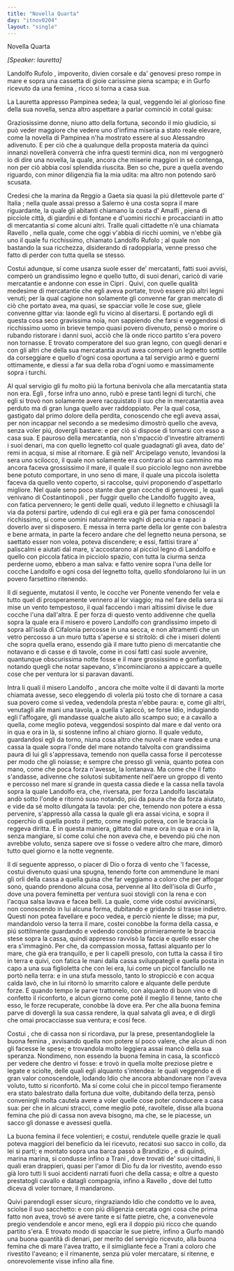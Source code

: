 ```yaml
---
title: "Novella Quarta"
day: "itnov0204"
layout: "single"
---
```

<html>
 <head>
 </head>
 <body>
  <div id="nov0204" type="novella" who="lauretta">
   <head>
    Novella Quarta
   </head>
   <p>
    <i>
     [Speaker: lauretta]
    </i>
   </p>
   <argument>
    <p>
     <milestone id="p02040001"/>
     <name persref="landolfo" type="person">
      Landolfo Rufolo
     </name>
     , impoverito, divien corsale e da'
     <name persref="genovesi-0204" type="person">
      genovesi
     </name>
     preso rompe in mare e sopra una cassetta di gioie carissime piena scampa; e in
     <name placeref="corfu" type="place">
      Gurfo
     </name>
     ricevuto da una
     <name persref="donna-0204" type="person">
      femina
     </name>
     , ricco si torna a casa sua.
    </p>
   </argument>
   <div3 type="commentary" who="author">
    <p>
     <milestone id="p02040002"/>
     La
     <name persref="lauretta" type="person">
      Lauretta
     </name>
     appresso
     <name persref="pampinea" type="person">
      Pampinea
     </name>
     sedea; la qual, veggendo lei al glorioso fine della sua novella, senza altro aspettare a parlar cominci&ograve; in cotal guisa:
    </p>
   </div3>
   <div3 type="commentary" who="lauretta">
    <p>
     <milestone id="p02040003"/>
     Graziosissime donne, niuno atto della fortuna, secondo il mio giudicio, si pu&ograve; veder maggiore che vedere uno d'infima miseria a stato reale elevare, come la novella di
     <name persref="pampinea" type="person">
      Pampinea
     </name>
     n'ha mostrato essere al suo
     <name persref="alessandro" type="person">
      Alessandro
     </name>
     adivenuto.
     <milestone id="p02040004"/>
     E per ci&ograve; che a qualunque della proposta materia da quinci innanzi noveller&agrave; converr&agrave; che infra questi termini dica, non mi vergogner&ograve; io di dire una novella, la quale, ancora che miserie maggiori in s&eacute; contenga, non per ci&ograve; abbia cos&iacute; splendida riuscita. Ben so che, pure a quella avendo riguardo, con minor diligenzia fia la mia udita: ma altro non potendo sar&ograve; scusata.
    </p>
   </div3>
   <p>
    <milestone id="p02040005"/>
    Credesi che la marina da
    <name placeref="reggio" type="place">
     Reggio
    </name>
    a
    <name placeref="gaeta" type="place">
     Gaeta
    </name>
    sia quasi la pi&uacute; dilettevole parte d'
    <name placeref="italia" type="place">
     Italia
    </name>
    ; nella quale assai presso a
    <name placeref="salerno" type="place">
     Salerno
    </name>
    &egrave; una costa sopra il mare riguardante, la quale gli abitanti chiamano la costa d'
    <name placeref="amalfi" type="place">
     Amalfi
    </name>
    , piena di picciole citt&agrave;, di giardini e di fontane e d'uomini ricchi e procaccianti in atto di mercatantia s&iacute; come alcuni altri. Tralle quali cittadette n'&egrave; una chiamata
    <name placeref="ravello" type="place">
     Ravello
    </name>
    , nella quale, come che oggi v'abbia di ricchi uomini, ve n'ebbe gi&agrave; uno il quale fu ricchissimo, chiamato
    <name persref="landolfo" type="person">
     Landolfo Rufolo
    </name>
    ; al quale non bastando la sua ricchezza, disiderando di radoppiarla, venne presso che fatto di perder con tutta quella se stesso.
   </p>
   <p>
    <milestone id="p02040006"/>
    Costui adunque, s&iacute; come usanza suole esser de' mercatanti, fatti suoi avvisi, comper&ograve; un grandissimo legno e quello tutto, di suoi denari, caric&ograve; di varie mercatantie e andonne con esse in
    <name placeref="cipro" type="place">
     Cipri
    </name>
    .
    <milestone id="p02040007"/>
    Quivi, con quelle qualit&agrave; medesime di mercatantie che egli aveva portate, trov&ograve; essere pi&uacute; altri legni venuti; per la qual cagione non solamente gli convenne far gran mercato di ci&ograve; che portato avea, ma quasi, se spacciar volle le cose sue, gliele convenne gittar via: laonde egli fu vicino al disertarsi.
    <milestone id="p02040008"/>
    E portando egli di questa cosa seco gravissima noia, non sappiendo che farsi e veggendosi di ricchissimo uomo in brieve tempo quasi povero divenuto, pens&ograve; o morire o rubando ristorare i danni suoi, acci&ograve; che l&agrave; onde ricco partito s'era povero non tornasse.
    <milestone id="p02040009"/>
    E trovato comperatore del suo gran legno, con quegli denari e con gli altri che della sua mercatantia avuti avea comper&ograve; un legnetto sottile da corseggiare e quello d'ogni cosa oportuna a tal servigio arm&ograve; e guern&iacute; ottimamente, e diessi a far sua della roba d'ogni uomo e massimamente sopra i turchi.
   </p>
   <p>
    <milestone id="p02040010"/>
    Al qual servigio gli fu molto pi&uacute; la fortuna benivola che alla mercatantia stata non era.
    <name persref="landolfo" type="person">
     Egli
    </name>
    , forse infra uno anno, rub&ograve; e prese tanti legni di turchi, che egli si trov&ograve; non solamente avere racquistato il suo che in mercatantia avea perduto ma di gran lunga quello aver raddoppiato.
    <milestone id="p02040011"/>
    Per la qual cosa, gastigato dal primo dolore della perdita, conoscendo che egli aveva assai, per non incappar nel secondo a se medesimo dimostr&ograve; quello che aveva, senza voler pi&uacute;, dovergli bastare: e per ci&ograve; si dispose di tornarsi con esso a casa sua.
    <milestone id="p02040012"/>
    E pauroso della mercatantia, non s'mpacci&ograve; d'investire altramenti i suoi denari, ma con quello legnetto col quale guadagnati gli avea, dato de' remi in acqua, si mise al ritornare.
    <milestone id="p02040013"/>
    E gi&agrave; nell'
    <name placeref="maregeo" type="place">
     Arcipelago
    </name>
    venuto, levandosi la sera uno scilocco, il quale non solamente era contrario al suo cammino ma ancora faceva grossissimo il mare, il quale il suo picciolo legno non avrebbe bene potuto comportare, in uno seno di mare, il quale una piccola isoletta faceva da quello vento coperto, si raccolse, quivi proponendo d'aspettarlo migliore.
    <milestone id="p02040014"/>
    Nel quale seno poco stante due gran cocche di
    <name persref="genovesi-0204" type="person">
     genovesi
    </name>
    , le quali venivano di
    <name placeref="costantinopoli" type="place">
     Costantinopoli
    </name>
    , per fuggir quello che
    <name persref="landolfo" type="person">
     Landolfo
    </name>
    fuggito avea, con fatica pervennero; le genti delle quali, veduto il legnetto e chiusagli la via da potersi partire, udendo di cui egli era e gi&agrave; per fama conoscendol ricchissimo, s&iacute; come uomini naturalmente vaghi di pecunia e rapaci a doverlo aver si disposero.
    <milestone id="p02040015"/>
    E messa in terra parte della lor gente con balestra e bene armata, in parte la fecero andare che del legnetto neuna persona, se saettato esser non volea, poteva discendere; e essi, fattisi tirare a' paliscalmi e aiutati dal mare, s'accostarono al picciol legno di
    <name persref="landolfo" type="person">
     Landolfo
    </name>
    e quello con piccola fatica in picciolo spazio, con tutta la ciurma senza perderne uomo, ebbero a man salva: e fatto venire sopra l'una delle lor cocche
    <name persref="landolfo" type="person">
     Landolfo
    </name>
    e ogni cosa del legnetto tolta, quello sfondolarono lui in un povero farsettino ritenendo.
   </p>
   <p>
    <milestone id="p02040016"/>
    Il d&iacute; seguente, mutatosi il vento, le cocche ver Ponente venendo fer vela e tutto quel d&iacute; prosperamente vennero al lor viaggio; ma nel fare della sera si mise un vento tempestoso, il qual faccendo i mari altissimi divise le due cocche l'una dall'altra.
    <milestone id="p02040017"/>
    E per forza di questo vento addivenne che quella sopra la quale era il misero e povero
    <name persref="landolfo" type="person">
     Landolfo
    </name>
    con grandissimo impeto di sopra all'isola di
    <name placeref="cefalonia" type="place">
     Cifalonia
    </name>
    percosse in una secca, e non altramenti che un vetro percosso a un muro tutta s'aperse e si stritol&ograve;: di che i miseri dolenti che sopra quella erano, essendo gi&agrave; il mare tutto pieno di mercatantie che notavano e di casse e di tavole, come in cos&iacute; fatti casi suole avvenire, quantunque obscurissima notte fosse e il mare grossissimo e gonfiato, notando quegli che notar sapevano, s'incominciarono a appiccare a quelle cose che per ventura lor si paravan davanti.
   </p>
   <p>
    <milestone id="p02040018"/>
    Intra li quali il misero
    <name persref="landolfo" type="person">
     Landolfo
    </name>
    , ancora che molte volte il d&iacute; davanti la morte chiamata avesse, seco eleggendo di volerla pi&uacute; tosto che di tornare a casa sua povero come si vedea, vedendola presta n'ebbe paura: e, come gli altri, venutagli alle mani una tavola, a quella s'apicc&ograve;, se forse Idio, indugiando egli l'affogare, gli mandasse qualche aiuto allo scampo suo; e a cavallo a quella, come meglio poteva, veggendosi sospinto dal mare e dal vento ora in qua e ora in l&agrave;, si sostenne infino al chiaro giorno.
    <milestone id="p02040019"/>
    Il quale veduto, guardandosi egli da torno, niuna cosa altro che nuvoli e mare vedea e una cassa la quale sopra l'onde del mare notando talvolta con grandissima paura di lui gli s'appressava, temendo non quella cassa forse il percotesse per modo che gli noiasse; e sempre che presso gli venia, quanto potea con mano, come che poca forza n'avesse, la lontanava.
    <milestone id="p02040020"/>
    Ma come che il fatto s'andasse, adivenne che solutosi subitamente nell'aere un groppo di vento e percosso nel mare s&iacute; grande in questa cassa diede e la cassa nella tavola sopra la quale
    <name persref="landolfo" type="person">
     Landolfo
    </name>
    era, che, riversata, per forza
    <name persref="landolfo" type="person">
     Landolfo
    </name>
    lasciatala and&ograve; sotto l'onde e ritorn&ograve; suso notando, pi&uacute; da paura che da forza aiutato, e vide da s&eacute; molto dilungata la tavola: per che, temendo non potere a essa pervenire, s'appress&ograve; alla cassa la quale gli era assai vicina, e sopra il coperchio di quella posto il petto, come meglio poteva, con le braccia la reggeva diritta.
    <milestone id="p02040021"/>
    E in questa maniera, gittato dal mare ora in qua e ora in l&agrave;, senza mangiare, s&iacute; come colui che non aveva che, e bevendo pi&uacute; che non avrebbe voluto, senza sapere ove si fosse o vedere altro che mare, dimor&ograve; tutto quel giorno e la notte vegnente.
   </p>
   <p>
    <milestone id="p02040022"/>
    Il d&iacute; seguente appresso, o piacer di Dio o forza di vento che 'l facesse,
    <name persref="landolfo" type="person">
     costui
    </name>
    divenuto quasi una spugna, tenendo forte con ammendune le mani gli orli della cassa a quella guisa che far veggiamo a coloro che per affogar sono, quando prendono alcuna cosa, pervenne al lito dell'isola di
    <name placeref="corfu" type="place">
     Gurfo
    </name>
    , dove una povera
    <name persref="donna-0204" type="person">
     feminetta
    </name>
    per ventura suoi stovigli con la rena e con l'acqua salsa lavava e facea belli. La quale, come vide costui avvicinarsi, non conoscendo in lui alcuna forma, dubitando e gridando si trasse indietro.
    <milestone id="p02040023"/>
    Questi non potea favellare e poco vedea, e perci&ograve; niente le disse; ma pur, mandandolo verso la terra il mare, costei conobbe la forma della cassa, e pi&uacute; sottilmente guardando e vedendo conobbe primieramente le braccia stese sopra la cassa, quindi appresso ravvis&ograve; la faccia e quello esser che era s'immagin&ograve;.
    <milestone id="p02040024"/>
    Per che, da compassion mossa, fattasi alquanto per lo mare, che gi&agrave; era tranquillo, e per li capelli presolo, con tutta la cassa il tiro in terra e quivi, con fatica le mani dalla cassa sviluppategli e quella posta in capo a una sua figlioletta che con lei era, lui come un piccol fanciullo ne port&ograve; nella terra: e in una stufa messolo, tanto lo stropicci&ograve; e con acqua calda lav&ograve;, che in lui ritorn&ograve; lo smarrito calore e alquante delle perdute forze. E quando tempo le parve trattonelo, con alquanto di buon vino e di confetto il riconforto, e alcun giorno come pot&eacute; il meglio il tenne, tanto che esso, le forze recuperate, conobbe l&agrave; dove era.
    <milestone id="p02040025"/>
    Per che alla buona femina parve di dovergli la sua cassa rendere, la qual salvata gli avea, e di dirgli che omai procacciasse sua ventura; e cos&iacute; fece.
   </p>
   <p>
    <milestone id="p02040026"/>
    <name persref="landolfo" type="person">
     Costui
    </name>
    , che di cassa non si ricordava, pur la prese, presentandogliele la buona
    <name persref="donna-0204" type="person">
     femina
    </name>
    , avvisando quella non potere s&iacute; poco valere, che alcun d&iacute; non gli facesse le spese; e trovandola molto leggiera assai manc&ograve; della sua speranza. Nondimeno, non essendo la buona femina in casa, la sconficc&ograve; per vedere che dentro vi fosse: e trov&ograve; in quella molte preziose pietre e legate e sciolte, delle quali egli alquanto s'intendea: le quali veggendo e di gran valor conoscendole, lodando Idio che ancora abbandonare non l'aveva voluto, tutto si riconfort&ograve;.
    <milestone id="p02040027"/>
    Ma s&iacute; come colui che in piccol tempo fieramente era stato balestrato dalla fortuna due volte, dubitando della terza, pens&ograve; convenirgli molta cautela avere a voler quelle cose poter conducere a casa sua: per che in alcuni stracci, come meglio pot&eacute;, ravoltele, disse alla buona femina che pi&uacute; di cassa non aveva bisogno, ma che, se le piacesse, un sacco gli donasse e avessesi quella.
   </p>
   <p>
    <milestone id="p02040028"/>
    La buona
    <name persref="donna-0204" type="person">
     femina
    </name>
    il fece volentieri; e costui, rendutele quelle grazie le quali poteva maggiori del beneficio da lei ricevuto, recatosi suo sacco in collo, da lei si part&iacute;; e montato sopra una barca pass&ograve; a
    <name placeref="brindisi" type="place">
     Brandizio
    </name>
    , e di quindi, marina marina, si condusse infino a
    <name placeref="trani" type="place">
     Trani
    </name>
    , dove trovati de' suoi cittadini, li quali eran drappieri, quasi per l'amor di Dio fu da lor rivestito, avendo esso gi&agrave; loro tutti li suoi accidenti narrati fuori che della cassa; e oltre a questo prestatogli cavallo e datagli compagnia, infino a
    <name placeref="ravello" type="place">
     Ravello
    </name>
    , dove del tutto diceva di voler tornare, il mandarono.
   </p>
   <p>
    <milestone id="p02040029"/>
    Quivi parendogli esser sicuro, ringraziando Idio che condotto ve lo avea, sciolse il suo sacchetto: e con pi&uacute; diligenzia cercata ogni cosa che prima fatto non avea, trov&ograve; s&eacute; avere tante e s&iacute; fatte pietre, che, a convenevole pregio vendendole e ancor meno, egli era il doppio pi&uacute; ricco che quando partito s'era.
    <milestone id="p02040030"/>
    E trovato modo di spacciar le sue pietre, infino a
    <name placeref="corfu" type="place">
     Gurfo
    </name>
    mand&ograve; una buona quantit&agrave; di denari, per merito del servigio ricevuto, alla buona
    <name persref="donna-0204" type="person">
     femina
    </name>
    che di mare l'avea tratto, e il simigliante fece a
    <name placeref="trani" type="place">
     Trani
    </name>
    a coloro che rivestito l'aveano; e il rimanente, senza pi&uacute; voler mercatare, si ritenne, e onorevolemente visse infino alla fine.
   </p>
  </div>
 </body>
</html>